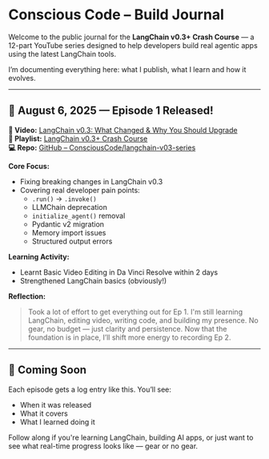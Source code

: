 # Conscious Code – Build Journal

Welcome to the public journal for the **LangChain v0.3+ Crash Course** — a 12-part YouTube series designed to help developers build real agentic apps using the latest LangChain tools.

I’m documenting everything here: what I publish, what I learn and how it evolves.

---

## 📅 August 6, 2025 — Episode 1 Released!

**🎥 Video:** [LangChain v0.3: What Changed & Why You Should Upgrade](https://youtu.be/3L6W-C7Km7Y)  
**📂 Playlist:** [LangChain v0.3+ Crash Course](https://www.youtube.com/playlist?list=PLv5fXmCxvRd_X3DHTl68Pra5_oigfpmhv)  
**💻 Repo:** [GitHub – ConsciousCode/langchain-v03-series](https://github.com/conscious-code-dev/LangChain-v0.3-Crash-Course-Build-Real-Agents-Deploy-Production-Ready-Apps)

**Core Focus:**
- Fixing breaking changes in LangChain v0.3
- Covering real developer pain points:
  - `.run()` → `.invoke()`
  - LLMChain deprecation
  - `initialize_agent()` removal
  - Pydantic v2 migration
  - Memory import issues
  - Structured output errors

**Learning Activity:**
- Learnt Basic Video Editing in Da Vinci Resolve within 2 days
- Strengthened LangChain basics (obviously!)

**Reflection:**
> Took a lot of effort to get everything out for Ep 1. I'm still learning LangChain, editing video, writing code, and building my presence. No gear, no budget — just clarity and persistence. Now that the foundation is in place, I’ll shift more energy to recording Ep 2.

---



## 🔄 Coming Soon

Each episode gets a log entry like this. You’ll see:
- When it was released
- What it covers
- What I learned doing it

Follow along if you're learning LangChain, building AI apps, or just want to see what real-time progress looks like — gear or no gear.


